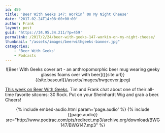 ```yaml
---
id: 459
title: 'Beer With Geeks 147: Workin’ On My Night Cheese'
date: '2017-02-24T14:08:00+00:00'
author: Frank
layout: post
guid: 'https://34.95.34.211/?p=459'
permalink: /2017/2/24/beer-with-geeks-147-workin-on-my-night-cheese/
thumbnail: "/assets/images/beerwithgeeks-banner.jpg"
categories:
    - 'Beer With Geeks'
    - Podcasts
---
```

<div markdown="1" style="text-align: center;">
![Beer With Geeks cover art - an anthropomorphic beer mug wearing geeky glasses foams over with beer]({{site.url}}{{site.baseurl}}/assets/images/bwgcover.jpeg)
</div>

[This week on Beer With Geeks](http://www.beerwithgeeks.com/2017/02/147-workin-on-my-night-cheese.html), Tim and Frank chat about one of their all-time favorite sitcoms: 30 Rock. Put on your Sheinhardt Wig and grab a beer. Cheers!
<div markdown="1" style="text-align: center;">
{% include embed-audio.html param='page.audio' %}
{% include {{page.audio}} src="http://www.podtrac.com/pts/redirect.mp3/archive.org/download/BWG147/BWG147.mp3" %}
</div>